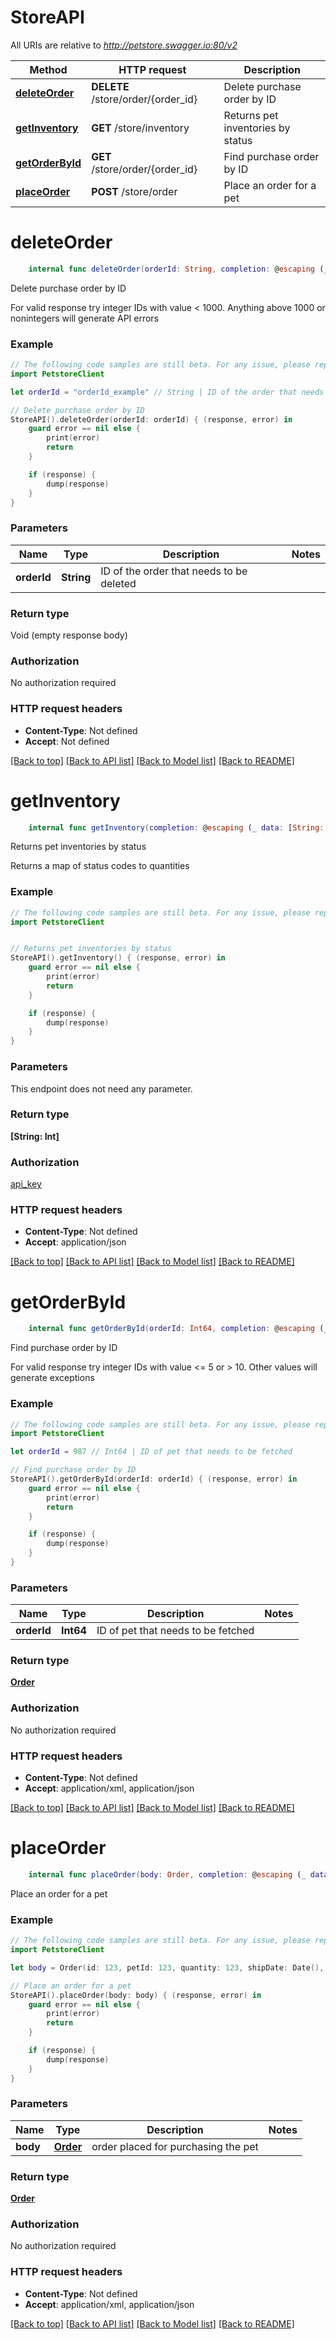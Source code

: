 # StoreAPI

All URIs are relative to *http://petstore.swagger.io:80/v2*

Method | HTTP request | Description
------------- | ------------- | -------------
[**deleteOrder**](StoreAPI.md#deleteorder) | **DELETE** /store/order/{order_id} | Delete purchase order by ID
[**getInventory**](StoreAPI.md#getinventory) | **GET** /store/inventory | Returns pet inventories by status
[**getOrderById**](StoreAPI.md#getorderbyid) | **GET** /store/order/{order_id} | Find purchase order by ID
[**placeOrder**](StoreAPI.md#placeorder) | **POST** /store/order | Place an order for a pet


# **deleteOrder**
```swift
    internal func deleteOrder(orderId: String, completion: @escaping (_ data: Void?, _ error: Error?) -> Void)
```

Delete purchase order by ID

For valid response try integer IDs with value < 1000. Anything above 1000 or nonintegers will generate API errors

### Example
```swift
// The following code samples are still beta. For any issue, please report via http://github.com/OpenAPITools/openapi-generator/issues/new
import PetstoreClient

let orderId = "orderId_example" // String | ID of the order that needs to be deleted

// Delete purchase order by ID
StoreAPI().deleteOrder(orderId: orderId) { (response, error) in
    guard error == nil else {
        print(error)
        return
    }

    if (response) {
        dump(response)
    }
}
```

### Parameters

Name | Type | Description  | Notes
------------- | ------------- | ------------- | -------------
 **orderId** | **String** | ID of the order that needs to be deleted | 

### Return type

Void (empty response body)

### Authorization

No authorization required

### HTTP request headers

 - **Content-Type**: Not defined
 - **Accept**: Not defined

[[Back to top]](#) [[Back to API list]](../README.md#documentation-for-api-endpoints) [[Back to Model list]](../README.md#documentation-for-models) [[Back to README]](../README.md)

# **getInventory**
```swift
    internal func getInventory(completion: @escaping (_ data: [String: Int]?, _ error: Error?) -> Void)
```

Returns pet inventories by status

Returns a map of status codes to quantities

### Example
```swift
// The following code samples are still beta. For any issue, please report via http://github.com/OpenAPITools/openapi-generator/issues/new
import PetstoreClient


// Returns pet inventories by status
StoreAPI().getInventory() { (response, error) in
    guard error == nil else {
        print(error)
        return
    }

    if (response) {
        dump(response)
    }
}
```

### Parameters
This endpoint does not need any parameter.

### Return type

**[String: Int]**

### Authorization

[api_key](../README.md#api_key)

### HTTP request headers

 - **Content-Type**: Not defined
 - **Accept**: application/json

[[Back to top]](#) [[Back to API list]](../README.md#documentation-for-api-endpoints) [[Back to Model list]](../README.md#documentation-for-models) [[Back to README]](../README.md)

# **getOrderById**
```swift
    internal func getOrderById(orderId: Int64, completion: @escaping (_ data: Order?, _ error: Error?) -> Void)
```

Find purchase order by ID

For valid response try integer IDs with value <= 5 or > 10. Other values will generate exceptions

### Example
```swift
// The following code samples are still beta. For any issue, please report via http://github.com/OpenAPITools/openapi-generator/issues/new
import PetstoreClient

let orderId = 987 // Int64 | ID of pet that needs to be fetched

// Find purchase order by ID
StoreAPI().getOrderById(orderId: orderId) { (response, error) in
    guard error == nil else {
        print(error)
        return
    }

    if (response) {
        dump(response)
    }
}
```

### Parameters

Name | Type | Description  | Notes
------------- | ------------- | ------------- | -------------
 **orderId** | **Int64** | ID of pet that needs to be fetched | 

### Return type

[**Order**](Order.md)

### Authorization

No authorization required

### HTTP request headers

 - **Content-Type**: Not defined
 - **Accept**: application/xml, application/json

[[Back to top]](#) [[Back to API list]](../README.md#documentation-for-api-endpoints) [[Back to Model list]](../README.md#documentation-for-models) [[Back to README]](../README.md)

# **placeOrder**
```swift
    internal func placeOrder(body: Order, completion: @escaping (_ data: Order?, _ error: Error?) -> Void)
```

Place an order for a pet

### Example
```swift
// The following code samples are still beta. For any issue, please report via http://github.com/OpenAPITools/openapi-generator/issues/new
import PetstoreClient

let body = Order(id: 123, petId: 123, quantity: 123, shipDate: Date(), status: "status_example", complete: false) // Order | order placed for purchasing the pet

// Place an order for a pet
StoreAPI().placeOrder(body: body) { (response, error) in
    guard error == nil else {
        print(error)
        return
    }

    if (response) {
        dump(response)
    }
}
```

### Parameters

Name | Type | Description  | Notes
------------- | ------------- | ------------- | -------------
 **body** | [**Order**](Order.md) | order placed for purchasing the pet | 

### Return type

[**Order**](Order.md)

### Authorization

No authorization required

### HTTP request headers

 - **Content-Type**: Not defined
 - **Accept**: application/xml, application/json

[[Back to top]](#) [[Back to API list]](../README.md#documentation-for-api-endpoints) [[Back to Model list]](../README.md#documentation-for-models) [[Back to README]](../README.md)

